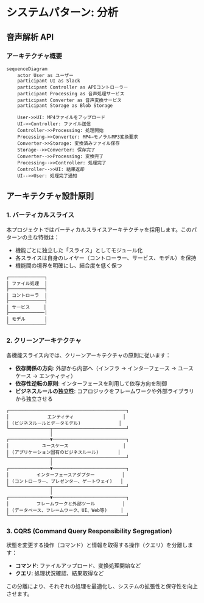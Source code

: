 # システムパターン: 分析

## 音声解析 API

### アーキテクチャ概要

```mermaid
sequenceDiagram
    actor User as ユーザー
    participant UI as Slack
    participant Controller as APIコントローラー
    participant Processing as 音声処理サービス
    participant Converter as 音声変換サービス
    participant Storage as Blob Storage
    
    User->>UI: MP4ファイルをアップロード
    UI->>Controller: ファイル送信
    Controller->>Processing: 処理開始
    Processing->>Converter: MP4→モノラルMP3変換要求
    Converter->>Storage: 変換済みファイル保存
    Storage-->>Converter: 保存完了
    Converter-->>Processing: 変換完了
    Processing-->>Controller: 処理完了
    Controller-->>UI: 結果返却
    UI-->>User: 処理完了通知
```

## アーキテクチャ設計原則

### 1. バーティカルスライス

本プロジェクトではバーティカルスライスアーキテクチャを採用します。このパターンの主な特徴は：

- 機能ごとに独立した「スライス」としてモジュール化
- 各スライスは自身のレイヤー（コントローラー、サービス、モデル）を保持
- 機能間の境界を明確にし、結合度を低く保つ

```
┌─────────────┐  
│ ファイル処理  │
├─────────────┤
│ コントローラ  │
├─────────────┤
│ サービス     │
├─────────────|
│ モデル       │
└─────────────┘
```

### 2. クリーンアーキテクチャ

各機能スライス内では、クリーンアーキテクチャの原則に従います：

- **依存関係の方向**: 外部から内部へ（インフラ → インターフェース → ユースケース → エンティティ）
- **依存性逆転の原則**: インターフェースを利用して依存方向を制御
- **ビジネスルールの独立性**: コアロジックをフレームワークや外部ライブラリから独立させる

```
┌───────────────────────────────────────────┐
│              エンティティ                  │
│ (ビジネスルールとデータモデル)              │
└───────────────┬───────────────────────────┘
                │
┌───────────────▼───────────────────────────┐
│            ユースケース                    │
│ (アプリケーション固有のビジネスルール)       │
└───────────────┬───────────────────────────┘
                │
┌───────────────▼───────────────────────────┐
│          インターフェースアダプター          │
│ (コントローラー、プレゼンター、ゲートウェイ)   │
└───────────────┬───────────────────────────┘
                │
┌───────────────▼───────────────────────────┐
│          フレームワークと外部ツール          │
│ (データベース、フレームワーク、UI、Web等)     │
└───────────────────────────────────────────┘
```

### 3. CQRS (Command Query Responsibility Segregation)

状態を変更する操作（コマンド）と情報を取得する操作（クエリ）を分離します：

- **コマンド**: ファイルアップロード、変換処理開始など
- **クエリ**: 処理状況確認、結果取得など

この分離により、それぞれの処理を最適化し、システムの拡張性と保守性を向上させます。